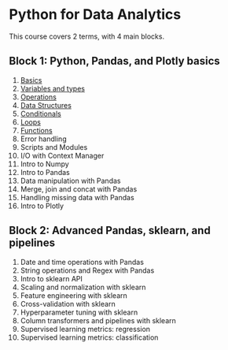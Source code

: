 # Python for Data Analytics

This course covers 2 terms, with 4 main blocks.

## Block 1: Python, Pandas, and Plotly basics

1. [Basics](/01_basics/01_basics.md)
2. [Variables and types](/02_variables_and_types/02_variables_and_types.md)
3. [Operations](/03_operations/03_operations.md)
4. [Data Structures](/04_data_structures/04_data_structures.md)
5. [Conditionals](/05_conditionals/05_conditionals.md)
6. [Loops](/06_loops/06_loops.md)
7. [Functions](/07_functions/07_functions.md)
8. Error handling
9. Scripts and Modules
10. I/O with Context Manager
11. Intro to Numpy
12. Intro to Pandas
13. Data manipulation with Pandas
14. Merge, join and concat with Pandas
15. Handling missing data with Pandas
16. Intro to Plotly

## Block 2: Advanced Pandas, sklearn, and pipelines

1. Date and time operations with Pandas
2. String operations and Regex with Pandas
3. Intro to sklearn API
4. Scaling and normalization with sklearn
5. Feature engineering with sklearn
6. Cross-validation with sklearn
7. Hyperparameter tuning with sklearn
8. Column transformers and pipelines with sklearn
9. Supervised learning metrics: regression
10. Supervised learning metrics: classification
